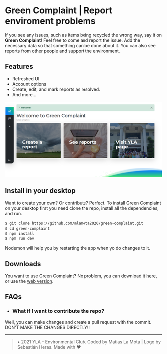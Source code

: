 # Green Complaint | Report enviroment problems

If you see any issues, such as items being recycled the wrong way, say it on **Green Complaint**! Feel free to come and report the issue. Add the necessary data so that something can be done about it. You can also see reports from other people and support the environment. 

## Features

- Refreshed UI
- Account options
- Create, edit, and mark reports as resolved.
- And more...

![](capture.png)

## Install in your desktop

Want to create your own? Or contribute? Perfect. To install Green Complaint on your desktop first you need clone the repo, install all the dependencies, and run.

```bash
$ git clone https://github.com/mlamota2020/green-complaint.git
$ cd green-complaint
$ npm install
$ npm run dev
```

Nodemon will help you by restarting the app when yo do changes to it.

## Downloads

You want to use Green Complaint? No problem, you can download it [here](https://github.com/mlamota2020/green-complaint/releases), or use the [web version](https://green-complaint.mlamota2020.repl.co).

## FAQs

- ### What if I want to contribute the repo?

Well, you can make changes and create a pull request with the commit. DON'T MAKE THE CHANGES DIRECTLY!!

----------

> • 2021 YLA - Environmental Club. Coded by Matias La Mota | Logo by Sebastián Heras. Made with ♥

